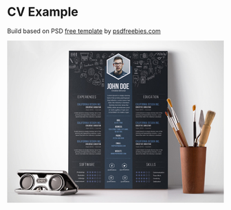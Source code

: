 # CV Example
Build based on PSD [free template](https://psdfreebies.com/psd/free-creative-designer-resume-template-psd/) by [psdfreebies.com](psdfreebies.com)

![Preview](https://github.com/stonys/cv-example-site/blob/master/preview.jpg)